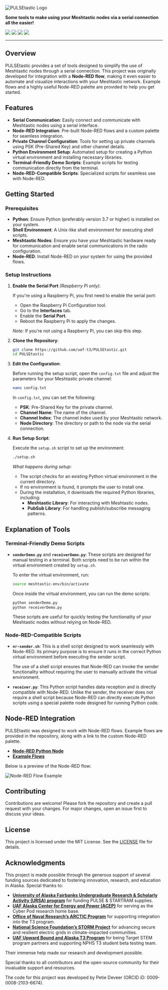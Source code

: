 
![PULSEtastic Logo](https://raw.githubusercontent.com/ItalianSquirel/PULSEtastic/refs/heads/main/assets/pulseLogo.png)

**Some tools to make using your Meshtastic nodes via a serial connection all the easier!**

<img src="https://img.shields.io/badge/Node--Red-8F0000?style=for-the-badge&logo=nodered&logoColor=white" /> <img src="https://img.shields.io/badge/Python-FFD43B?style=for-the-badge&logo=python&logoColor=blue" /> <img src="https://img.shields.io/badge/GNU%20Bash-4EAA25?style=for-the-badge&logo=GNU%20Bash&logoColor=white" /> <img src="https://img.shields.io/badge/MIT-green?style=for-the-badge" />
___
## Overview

PULSEtastic provides a set of tools designed to simplify the use of Meshtastic nodes through a serial connection. This project was originally developed for integration with a **Node-RED flow**, making it even easier to automate and visualize interactions with your Meshtastic network. Example flows and a highly useful Node-RED palette are provided to help you get started.

## Features

- **Serial Communication**: Easily connect and communicate with Meshtastic nodes using a serial interface.
- **Node-RED Integration**: Pre-built Node-RED flows and a custom palette for seamless integration.
- **Private Channel Configuration**: Tools for setting up private channels using PSK (Pre-Shared Key) and other channel details.
- **Python Environment Setup**: Automated setup for creating a Python virtual environment and installing necessary libraries.
- **Terminal-Friendly Demo Scripts**: Example scripts for testing communication directly from the terminal.
- **Node-RED-Compatible Scripts**: Specialized scripts for seamless use with Node-RED.

## Getting Started

### Prerequisites

- **Python**: Ensure Python (preferably version 3.7 or higher) is installed on your system.
- **Shell Environment**: A Unix-like shell environment for executing shell scripts.
- **Meshtastic Nodes**: Ensure you have your Meshtastic hardware ready for communication and enable serial communications in the radio configuration.
- **Node-RED**: Install Node-RED on your system for using the provided flows.

### Setup Instructions

1. **Enable the Serial Port** *(Raspberry Pi only)*:

   If you're using a Raspberry Pi, you first need to enable the serial port:

   - Open the Raspberry Pi Configuration tool.
   - Go to the **Interfaces** tab.
   - Enable the **Serial Port**.
   - Reboot the Raspberry Pi to apply the changes.

   *Note*: If you're not using a Raspberry Pi, you can skip this step.

2. **Clone the Repository**:

   ```bash
   git clone https://github.com/uaf-t3/PULSEtastic.git
   cd PULSEtastic
   ```

3. **Edit the Configuration**:

   Before running the setup script, open the `config.txt` file and adjust the parameters for your Meshtastic private channel:

   ```bash
   nano config.txt
   ```

   In `config.txt`, you can set the following:

   - **PSK**: Pre-Shared Key for the private channel.
   - **Channel Name**: The name of the channel.
   - **Channel Index**: The channel index used by your Meshtastic network.
   - **Node Directory**: The directory or path to the node via the serial connection.

4. **Run Setup Script**:

   Execute the `setup.sh` script to set up the environment:

   ```bash
   ./setup.sh
   ```

   *What happens during setup*:
   - The script checks for an existing Python virtual environment in the current directory.
   - If no environment is found, it prompts the user to install one.
   - During the installation, it downloads the required Python libraries, including:
     - **Meshtastic Library**: For interacting with Meshtastic nodes.
     - **PubSub Library**: For handling publish/subscribe messaging patterns.

## Explanation of Tools

### Terminal-Friendly Demo Scripts

- **`senderDemo.py`** and **`receiverDemo.py`**: These scripts are designed for manual testing in a terminal. Both scripts need to be run within the virtual environment created by `setup.sh`.

  To enter the virtual environment, run:

  ```bash
  source meshtastic-env/bin/activate
  ```

  Once inside the virtual environment, you can run the demo scripts:

  ```bash
  python senderDemo.py
  python receiverDemo.py
  ```

  These scripts are useful for quickly testing the functionality of your Meshtastic nodes without relying on Node-RED.

### Node-RED-Compatible Scripts

- **`nr-sender.sh`**: This is a shell script designed to work seamlessly with Node-RED. Its primary purpose is to ensure it runs in the correct Python virtual environment before executing the sender script.
  
  The use of a shell script ensures that Node-RED can invoke the sender functionality without requiring the user to manually activate the virtual environment.

- **`receiver.py`**: This Python script handles data reception and is directly compatible with Node-RED. Unlike the sender, the receiver does not require a shell script because Node-RED can directly execute Python scripts using a special palette node designed for running Python code.

## Node-RED Integration

PULSEtastic was designed to work with Node-RED flows. Example flows are provided in the repository, along with a link to the custom Node-RED palette.

- [**Node-RED Python Node**](https://flows.nodered.org/node/node-red-contrib-pythonshell)
- [**Example Flows**](https://raw.githubusercontent.com/ItalianSquirel/PULSEtastic/refs/heads/main/assets/pulsetasticFlow.json)

Below is a preview of the Node-RED flow:

![Node-RED Flow Example](https://raw.githubusercontent.com/ItalianSquirel/PULSEtastic/refs/heads/main/assets/meshNodes.png)

## Contributing

Contributions are welcome! Please fork the repository and create a pull request with your changes. For major changes, open an issue first to discuss your ideas.

## License

This project is licensed under the MIT License. See the [LICENSE](https://github.com/ItalianSquirel/PULSEtastic/blob/main/LICENSE) file for details.

## Acknowledgments
This project is made possible through the generous support of several funding sources dedicated to fostering innovation, research, and education in Alaska. Special thanks to:  

- **[University of Alaska Fairbanks Undergraduate Research & Scholarly Activity (URSA) program](https://www.uaf.edu/ursa/)** for funding PULSE & STARTRAM supplies.  
- **[UAF Alaska Center for Energy and Power (ACEP)](https://www.uaf.edu/acep/)** for serving as the Cyber Pod research home base.  
- **[Office of Naval Research’s ARCTIC Program](https://thearcticprogram.net/)** for supporting integration into the T3 program.  
- **[National Science Foundation’s STORM Project](https://www.uaf.edu/acep/news/2023/acep-and-partners-receive-6-million-to-help-secure-electric-grids.php)** for advancing secure and resilient electric grids in climate-impacted communities.  
- **[UAF Upward Bound and Alaska T3 Program](https://uaf-ub.alaska.edu/)** for being Target STEM program partners and supporting NPHS T3 student beta testing team.

Their immense help made our research and development possible.

Special thanks to all contributors and the open-source community for their invaluable support and resources.

The code for this project was developed by Petie Deveer (ORCID iD: 0009-0008-2103-6674).
